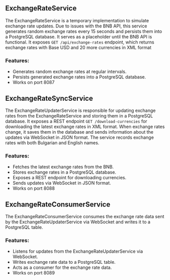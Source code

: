 ## ExchangeRateService

The ExchangeRateService is a temporary implementation to simulate exchange rate updates. Due to issues with the BNB API,
this service generates random exchange rates every 15 seconds and persists them into a PostgreSQL database. 
It serves as a placeholder until the BNB API is functional. It exposes ```GET /api/exchange-rates``` endpoint, which 
returns exchange rates with Base USD and 20 more currencies in XML format

### Features:
- Generates random exchange rates at regular intervals.
- Persists generated exchange rates into a PostgreSQL database.
- Works on port 8087

## ExchangeRateSyncService

The ExchangeRateUpdaterService is responsible for updating exchange rates from the ExchangeRateService and storing them in a PostgreSQL 
database. It exposes a REST endpoint ```GET /download-currencies``` for downloading the latest exchange rates in XML format. 
When exchange rates change, it saves them in the database and sends information about the updates via WebSocket in 
JSON format. The service records exchange rates with both Bulgarian and English names.

### Features:
- Fetches the latest exchange rates from the BNB.
- Stores exchange rates in a PostgreSQL database.
- Exposes a REST endpoint for downloading currencies.
- Sends updates via WebSocket in JSON format.
- Works on port 8088

## ExchangeRateConsumerService

The ExchangeRateConsumerService consumes the exchange rate data sent by the ExchangeRateUpdaterService via WebSocket and
writes it to a PostgreSQL table.

### Features:
- Listens for updates from the ExchangeRateUpdaterService via WebSocket.
- Writes exchange rate data to a PostgreSQL table.
- Acts as a consumer for the exchange rate data.
- Works on port 8089

